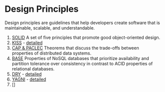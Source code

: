 # Design Principles

Design principles are guidelines that help developers create software that is maintainable, scalable, and understandable.

1. [SOLID](SOLID.md)
A set of five principles that promote good object-oriented design.
2. [KISS]() - [detailed]()
3. [CAP & PACLEC](CAP-PACLEC.md)
Theorems that discuss the trade-offs between properties of distributed data systems.
4. [BASE]()
Properties of NoSQL databases that prioritize availability and partition tolerance over consistency in contrast to ACID properties of relational databases. 
5. [DRY]() - [detailed]()
6. [YAGNI]() - [detailed]()
7. []



